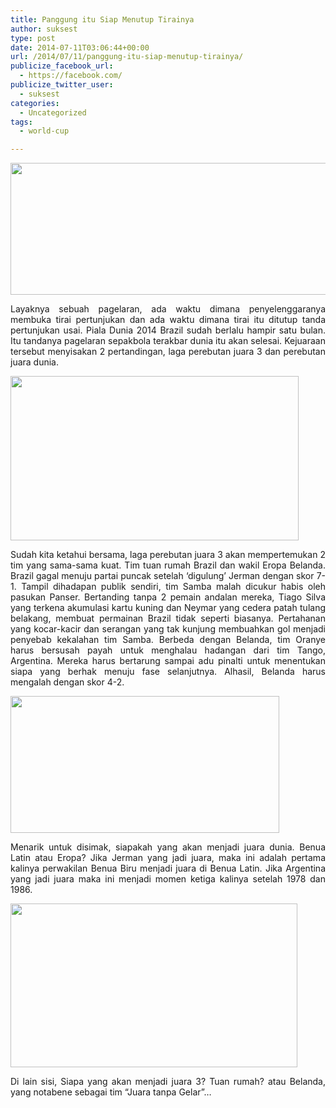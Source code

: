 ```yaml
---
title: Panggung itu Siap Menutup Tirainya
author: suksest
type: post
date: 2014-07-11T03:06:44+00:00
url: /2014/07/11/panggung-itu-siap-menutup-tirainya/
publicize_facebook_url:
  - https://facebook.com/
publicize_twitter_user:
  - suksest
categories:
  - Uncategorized
tags:
  - world-cup

---
```

<p style="text-align:justify;">
  <img src="http://xykids.kidnesia.com/var/gramedia/storage/images/media/images/worldcupmascot3/15755836-1-ind-ID/WORLDCUPMASCOT3_kids600.jpg" alt="" width="558" height="211" />
</p>

<p style="text-align:justify;">
  Layaknya sebuah pagelaran, ada waktu dimana penyelenggaranya membuka tirai pertunjukan dan ada waktu dimana tirai itu ditutup tanda pertunjukan usai. Piala Dunia 2014 Brazil sudah berlalu hampir satu bulan. Itu tandanya pagelaran sepakbola terakbar dunia itu akan selesai. Kejuaraan tersebut menyisakan 2 pertandingan, laga perebutan juara 3 dan perebutan juara dunia.
</p>

<p style="text-align:justify;">
  <img src="https://alfido.files.wordpress.com/2014/07/wpid-10532946_935069983175516_3428947730874856458_n.jpg" alt="" width="461" height="263" />
</p>

<p style="text-align:justify;">
  Sudah kita ketahui bersama, laga perebutan juara 3 akan mempertemukan 2 tim yang sama-sama kuat. Tim tuan rumah Brazil dan wakil Eropa Belanda. Brazil gagal menuju partai puncak setelah &#8216;digulung&#8217; Jerman dengan skor 7-1. Tampil dihadapan publik sendiri, tim Samba malah dicukur habis oleh pasukan Panser. Bertanding tanpa 2 pemain andalan mereka, Tiago Silva yang terkena akumulasi kartu kuning dan Neymar yang cedera patah tulang belakang, membuat permainan Brazil tidak seperti biasanya. Pertahanan yang kocar-kacir dan serangan yang tak kunjung membuahkan gol menjadi penyebab kekalahan tim Samba. Berbeda dengan Belanda, tim Oranye harus bersusah payah untuk menghalau hadangan dari tim Tango, Argentina. Mereka harus bertarung sampai adu pinalti untuk menentukan siapa yang berhak menuju fase selanjutnya. Alhasil, Belanda harus mengalah dengan skor 4-2.
</p>

<p style="text-align:justify;">
  <img src="http://cdn.sundul.com/wp-content/uploads/2014/07/Prediksi-Jerman-vs-Argentina-Final-Piala-Dunia-20141.jpg" alt="" width="430" height="219" />
</p>

<p style="text-align:justify;">
  Menarik untuk disimak, siapakah yang akan menjadi juara dunia. Benua Latin atau Eropa? Jika Jerman yang jadi juara, maka ini adalah pertama kalinya perwakilan Benua Biru menjadi juara di Benua Latin. Jika Argentina yang jadi juara maka ini menjadi momen ketiga kalinya setelah 1978 dan 1986.
</p>

<p style="text-align:justify;">
  <img src="/wp-content/uploads/2014/07/72766-brazilvsbelandaperebutanpialadunia2014.jpg" alt="" width="459" height="262" />
</p>

<p style="text-align:justify;">
  Di lain sisi, Siapa yang akan menjadi juara 3? Tuan rumah? atau Belanda, yang notabene sebagai tim &#8220;Juara tanpa Gelar&#8221;&#8230;
</p>